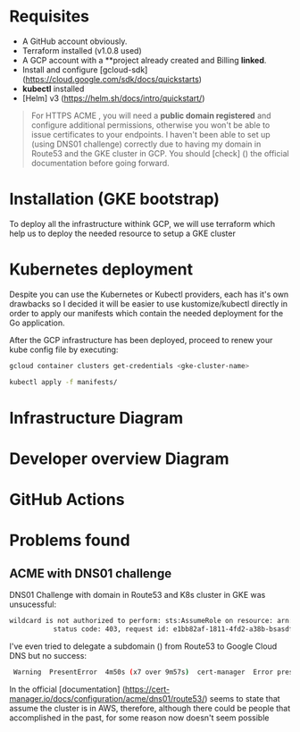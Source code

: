 

# Requisites

- A GitHub account obviously.
- Terraform installed (v1.0.8 used)
- A GCP account with a **project already created and Billing **linked**.
- Install and configure [gcloud-sdk] (https://cloud.google.com/sdk/docs/quickstarts)
- **kubectl** installed
- [Helm] v3 (https://helm.sh/docs/intro/quickstart/)

> For HTTPS ACME , you will need a **public domain registered** and configure additional permissions, otherwise you won't be able to issue certificates to your endpoints.
I haven't been able to set up (using DNS01 challenge) correctly due to having my domain in Route53 and the GKE cluster in GCP. You should [check] () the official documentation before going forward.


# Installation (GKE bootstrap)

To deploy all the infrastructure withink GCP, we will use terraform which help us to deploy the needed resource to setup a
GKE cluster


# Kubernetes deployment

Despite you can use the Kubernetes or Kubectl providers, each has it's own drawbacks so I decided it will be easier to use
kustomize/kubectl directly in order to apply our manifests which contain the needed deployment for the Go application.

After the GCP infrastructure has been deployed, proceed to renew your kube config file by executing:
```bash
gcloud container clusters get-credentials <gke-cluster-name>
```

```bash
kubectl apply -f manifests/
```


# Infrastructure Diagram

# Developer overview Diagram

# GitHub Actions

# Problems found

## ACME with DNS01 challenge
DNS01 Challenge with domain in Route53 and K8s cluster in GKE was unsucessful:
``` bash
wildcard is not authorized to perform: sts:AssumeRole on resource: arn:aws:iam::xxxxxx:policy/DNS-Route53-role
           status code: 403, request id: e1bb82af-1811-4fd2-a38b-bsasdfasdf1
```

I've even tried to delegate a subdomain () from Route53 to Google Cloud DNS but no success:
``` bash
 Warning  PresentError  4m50s (x7 over 9m57s)  cert-manager  Error presenting challenge: When querying the SOA record for the domain '_acme-challenge.go.itgaiden.com.' using nameservers [10.8.0.10:53], rcode was expected to be 'NOERROR' or 'NXDOMAIN', but got 'SERVFAIL'
```
In the official [documentation] (https://cert-manager.io/docs/configuration/acme/dns01/route53/) seems to state that assume the cluster is in AWS, therefore, although there could be people that accomplished in the past, for some reason now doesn't seem possible




